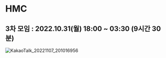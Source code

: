 # HMC
## 3차 모임 :  2022.10.31(월) 18:00 ~ 03:30 (9시간 30분)

![KakaoTalk_20221107_201016956](https://user-images.githubusercontent.com/80819675/200296635-18e6b8e1-73b0-445c-9dc9-8bd92cb8b4c0.jpg)
